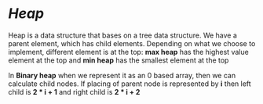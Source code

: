 # ***Heap***

Heap is a data structure that bases on a tree data structure. We have a parent element, which has child elements.
Depending on what we choose to implement, different element is at the top: __max heap__ has the highest value element at the top
and __min heap__ has the smallest element at the top
<p>

In __Binary heap__ when we represent it as an 0 based array, then we can calculate child nodes.
If placing of parent node is represented by __i__ then left child is __2 * i + 1__ and right child is __2 * i + 2__